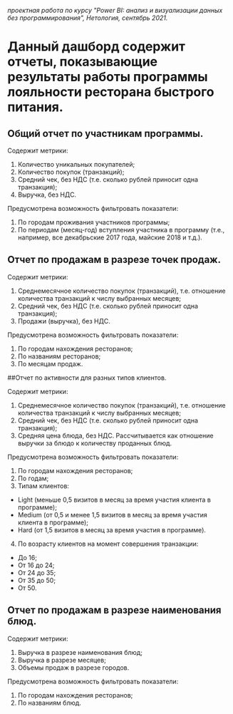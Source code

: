 *проектная работа по курсу "Power BI: анализ и визуализации данных без программирования", Нетология, сентябрь 2021.*
# Данный дашборд содержит отчеты, показывающие результаты работы программы лояльности ресторана быстрого питания.

## Общий отчет по участникам программы.

Содержит метрики:
1. Количество уникальных покупателей;
2. Количество покупок (транзакций);
3. Средний чек, без НДС (т.е. сколько рублей приносит одна транзакция);
4. Выручка, без НДС.

Предусмотрена возможность фильтровать показатели:
1. По городам проживания участников программы;
2. По периодам (месяц-год) вступления участника в программу (т.е., например, все декабрьские 2017 года, майские 2018 и т.д.).


## Отчет по продажам в разрезе точек продаж.

Содержит метрики:
1. Среднемесячное количество покупок (транзакций), т.е. отношение количества транзакций к числу выбранных месяцев;
2. Средний чек, без НДС (т.е. сколько рублей приносит одна транзакция);
3. Продажи (выручка), без НДС.

Предусмотрена возможность фильтровать показатели:
1. По городам нахождения ресторанов;
2. По названиям ресторанов;
3. По месяцам продаж.


##Отчет по активности для разных типов клиентов.

Содержит метрики:
1. Среднемесячное количество покупок (транзакций), т.е. отношение количества транзакций к числу выбранных месяцев;
2. Средний чек, без НДС (т.е. сколько рублей приносит одна транзакция);
3. Средняя цена блюда, без НДС. Рассчитывается как отношение выручки за блюдо к количеству проданных блюд.

Предусмотрена возможность фильтровать показатели:
1. По городам нахождения ресторанов;
2. По годам;
3. Типам клиентов:
* Light (меньше 0,5 визитов в месяц за время участия клиента в программе);
* Medium (от 0,5 и менее 1,5 визитов в месяц за время участия клиента в программе);
* Hard (от 1,5 визитов в месяц за время участия в программе).
4. По возрасту клиентов на момент совершения транзакции:
* До 16;
* От 16 до 24;
* От 24 до 35;
* От 35 до 50;
* От 50.


## Отчет по продажам в разрезе наименования блюд.

Содержит метрики:
1. Выручка в разрезе наименования блюд;
2. Выручка в разрезе месяцев;
3. Объемы продаж в разрезе городов.

Предусмотрена возможность фильтровать показатели:
1. По городам нахождения ресторанов;
2. По названиям блюд.

